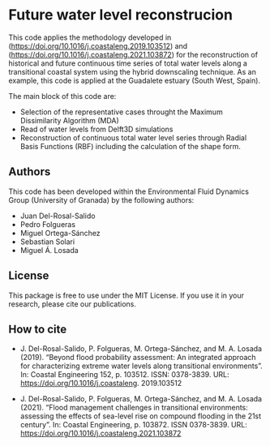 
# Future water level reconstrucion 

This code applies the methodology developed in (https://doi.org/10.1016/j.coastaleng.2019.103512) and (https://doi.org/10.1016/j.coastaleng.2021.103872) for the reconstruction of historical and future continuous time series of total water levels along a transitional coastal system using the hybrid downscaling technique. As an example, this code is applied at the Guadalete estuary (South West, Spain). 

The main block of this code are:

- Selection of the representative cases throught the Maximum Dissimilarity Algorithm (MDA)
- Read of water levels from Delft3D simulations
- Reconstruction of continuous total water level series through Radial Basis Functions (RBF) including the calculation of the shape form.
## Authors

This code has been developed within the Environmental Fluid Dynamics Group (University of Granada) by the following authors:

- Juan Del-Rosal-Salido
- Pedro Folgueras
- Miguel Ortega-Sánchez
- Sebastian Solari
- Miguel Á. Losada

## License

This package is free to use under the MIT License. If you use it in your research, please cite our publications.

## How to cite

* J. Del-Rosal-Salido, P. Folgueras, M. Ortega-Sánchez, and M. A. Losada (2019).
  “Beyond flood probability assessment: An integrated approach for characterizing extreme
  water levels along transitional environments”. In: Coastal Engineering 152,
  p. 103512. ISSN: 0378-3839. URL: https://doi.org/10.1016/j.coastaleng.
  2019.103512

* J. Del-Rosal-Salido, P. Folgueras, M. Ortega-Sánchez, and M. A. Losada (2021).
  “Flood management challenges in transitional environments: assessing the effects
  of sea-level rise on compound flooding in the 21st century”. In: Coastal Engineering, 
  p. 103872. ISSN 0378-3839. URL: https://doi.org/10.1016/j.coastaleng.2021.103872